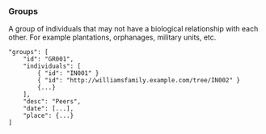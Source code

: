 ### Groups
A group of individuals that may not have a biological relationship with each other. For example plantations, orphanages, military units, etc.

```
"groups": [
    "id": "GR001",
    "individuals": [
        { "id": "IN001" }
        { "id": "http://williamsfamily.example.com/tree/IN002" }
        {...}
    ],
    "desc": "Peers",
    "date": [...],
    "place": {...}
]
 ```